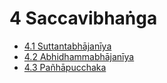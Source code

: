 # 4 Saccavibhaṅga

* [4.1 Suttantabhājanīya](4/4.1.md)
* [4.2 Abhidhammabhājanīya](4/4.2.md)
* [4.3 Pañhāpucchaka](4/4.3.md)
